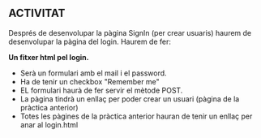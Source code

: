 ## ACTIVITAT

Després de desenvolupar la pàgina SignIn (per crear usuaris) haurem de desenvolupar la pàgina del login.
Haurem de fer:

**Un fitxer html pel login.**

- Serà un formulari amb el mail i el password.
- Ha de tenir un checkbox "Remember me"
- EL formulari haurà de fer servir el mètode POST.
- La pàgina tindrà un enllaç per poder crear un usuari (pàgina de la pràctica anterior)
- Totes les pàgines de la pràctica anterior hauran de tenir un enllaç per anar al login.html
